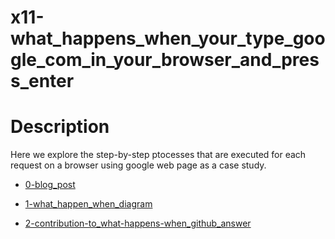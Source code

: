 # x11-what_happens_when_your_type_google_com_in_your_browser_and_press_enter

# **Description**
Here we explore the step-by-step ptocesses that are executed for each request on a browser using google web page as a case study.



- <a href="https://github.com/Xclusive09/alx-system_engineering-devops/blob/master/0x11-what_happens_when_your_type_google_com_in_your_browser_and_press_enter/0-blog_post">0-blog_post</a>

- <a href="https://github.com/Xclusive09/alx-system_engineering-devops/blob/master/0x11-what_happens_when_your_type_google_com_in_your_browser_and_press_enter/1-what_happen_when_diagram"> 1-what_happen_when_diagram</a>

- <a href="https://github.com/Xclusive09/alx-system_engineering-devops/blob/master/0x11-what_happens_when_your_type_google_com_in_your_browser_and_press_enter/2-contribution-to_what-happens-when_github_answer"> 2-contribution-to_what-happens-when_github_answer </a>